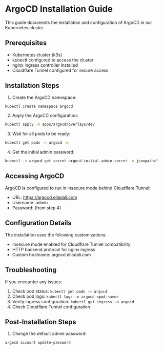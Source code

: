 # ArgoCD Installation Guide

This guide documents the installation and configuration of ArgoCD in our Kubernetes cluster.

## Prerequisites

- Kubernetes cluster (k3s)
- kubectl configured to access the cluster
- nginx ingress controller installed
- Cloudflare Tunnel configured for secure access

## Installation Steps

1. Create the ArgoCD namespace:
```bash
kubectl create namespace argocd
```

2. Apply the ArgoCD configuration:
```bash
kubectl apply -k apps/argocd/overlays/dev
```

3. Wait for all pods to be ready:
```bash
kubectl get pods -n argocd -w
```

4. Get the initial admin password:
```bash
kubectl -n argocd get secret argocd-initial-admin-secret -o jsonpath="{.data.password}" | base64 -d
```

## Accessing ArgoCD

ArgoCD is configured to run in insecure mode behind Cloudflare Tunnel:
- URL: https://argocd.elladali.com
- Username: admin
- Password: (from step 4)

## Configuration Details

The installation uses the following customizations:
- Insecure mode enabled for Cloudflare Tunnel compatibility
- HTTP backend protocol for nginx ingress
- Custom hostname: argocd.elladali.com

## Troubleshooting

If you encounter any issues:
1. Check pod status: `kubectl get pods -n argocd`
2. Check pod logs: `kubectl logs -n argocd <pod-name>`
3. Verify ingress configuration: `kubectl get ingress -n argocd`
4. Check Cloudflare Tunnel configuration

## Post-Installation Steps

1. Change the default admin password:
```bash
argocd account update-password
```